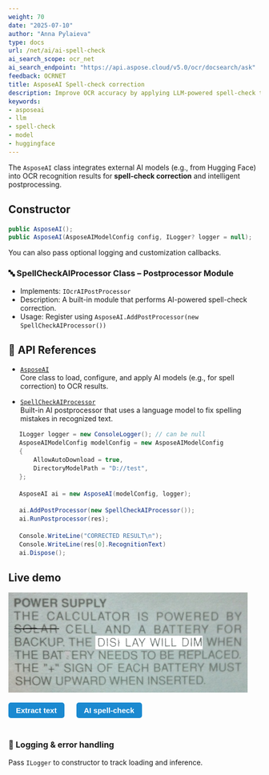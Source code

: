 ```yaml
---
weight: 70
date: "2025-07-10"
author: "Anna Pylaieva"
type: docs
url: /net/ai/ai-spell-check
ai_search_scope: ocr_net
ai_search_endpoint: "https://api.aspose.cloud/v5.0/ocr/docsearch/ask"
feedback: OCRNET
title: AsposeAI Spell-check correction
description: Improve OCR accuracy by applying LLM‑powered spell‑check to raw output.
keywords:
- asposeai
- llm
- spell-check
- model
- huggingface
---
```


<style>
	button {
		cursor: pointer;
		margin-right: 20px;
		margin-bottom: 20px;
		padding: 7px 15px;
		border: none;
		border-radius: 5px;
		background-color: #1a89d0;
		font-weight: 700;
		font-size: 15px;
		color: #ffffff;
	}

	button:hover {
		background-color: #3071a9;
	}

	button:focus {
		outline: none;
	}

	.duo {
		display: flex;
		flex-direction: row;
		align-items: stretch;
		margin-bottom: 20px;
	}

	.duo > * {
		margin-bottom: 0 !important;
	}

	.duo > pre {
		display: none;
		margin-left: 15px;
		min-width: 300px;
	}
</style>

The `AsposeAI` class integrates external AI models (e.g., from Hugging Face) into OCR recognition results for **spell-check correction** and intelligent postprocessing.

## Constructor

```csharp
public AsposeAI();
public AsposeAI(AsposeAIModelConfig config, ILogger? logger = null);
```

You can also pass optional logging and customization callbacks.

### 🔤 SpellCheckAIProcessor Class – Postprocessor Module

- Implements: `IOcrAIPostProcessor`
- Description: A built-in module that performs AI-powered spell-check correction.
- Usage: Register using `AsposeAI.AddPostProcessor(new SpellCheckAIProcessor())`

## 🔗 API References

- [`AsposeAI`](https://reference.aspose.com/ocr/net/aspose.ocr/asposeai/)  
  Core class to load, configure, and apply AI models (e.g., for spell correction) to OCR results.

- [`SpellCheckAIProcessor`](https://reference.aspose.com/ocr/net/aspose.ocr.ai/spellcheckaiprocessor/)  
  Built-in AI postprocessor that uses a language model to fix spelling mistakes in recognized text.


```csharp
   ILogger logger = new ConsoleLogger(); // can be null
   AsposeAIModelConfig modelConfig = new AsposeAIModelConfig
   {
       AllowAutoDownload = true,
       DirectoryModelPath = "D://test",
   };

   AsposeAI ai = new AsposeAI(modelConfig, logger);

   ai.AddPostProcessor(new SpellCheckAIProcessor());
   ai.RunPostprocessor(res);

   Console.WriteLine("CORRECTED RESULT\n");
   Console.WriteLine(res[0].RecognitionText)
   ai.Dispose();
```

## Live demo

<div class="duo">
<img src="demo.jpg" alt="AI spell-check" />
<pre class="rec-result">
 POWER SUPPLY
 THE CALCULATOR IS POWERED BY
 SOLAR CELL AND A BATTERY FOR
 BACKUP.THE DIS LAY WILL DIM WHEN
 THE BATERY NEEDSTO BEREPLACED
 THE"+"SIGN OF EACH BATTERY MUST
 SHOW UPWARD WHEN INSERTEDI
</pre>
<pre class="ai-result">
 POWER SUPPLY
THE CALCULATOR IS POWERED BY
SOLAR CELL AND A BATTERY FOR
BACKUP THE DISPLAY WILL DIM WHEN
THE BATTERY NEEDS TO BE REPLACED
THE"+"SIGN OF EACH BATTERY MUST
SHOW UPRIGHT WHEN INSERTED
</pre>
</div>
<button onclick="$('.rec-result').slideDown(100); $('.ai-result').slideUp(100);">Extract text</button>
<button onclick="$('.ai-result').slideDown(100); $('.rec-result').slideUp(100);">AI spell-check</button>

### 🐞 Logging & error handling
Pass `ILogger` to constructor to track loading and inference.
